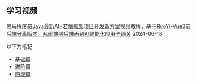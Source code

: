 ## 学习视频

[黑马程序员Java最新AI+若依框架项目开发新方案视频教程，基于RuoYi-Vue3前后端分离版本，从前端到后端再到AI智能化应用全通关](https://www.bilibili.com/video/BV1pf421B71v) 2024-06-18



以下为笔记

- [基础篇](/blog/ruoyi/01-基础篇/基础应用篇.md)
- [进阶篇](/blog/ruoyi/02-实战篇/帝可得后台管理系统.md)
- [原理篇](/blog/ruoyi/03-原理篇/拔高原理篇.md)

